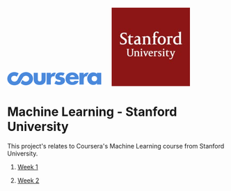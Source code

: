
![](./img/coursera.svg) &nbsp;&nbsp;&nbsp;&nbsp; ![](./img/stanford.jpeg)

Machine Learning - Stanford University
=========================================
This project's relates to Coursera's Machine Learning course from Stanford University.

  1. [Week 1](./week1/README.md)
  
  1. [Week 2](./week2/README.md)